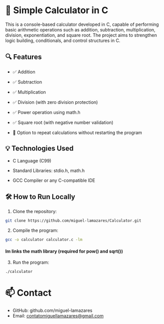 # 🧮 Simple Calculator in C 
This is a console-based calculator developed in C, capable of performing basic arithmetic operations such as addition, subtraction, multiplication, division, exponentiation, and square root. The project aims to strengthen logic building, conditionals, and control structures in C.

## 🔍 Features
- ✅ Addition

- ✅ Subtraction

- ✅ Multiplication

- ✅ Division (with zero division protection)

- ✅ Power operation using math.h

- ✅ Square root (with negative number validation)

- 🔁 Option to repeat calculations without restarting the program

## 💡 Technologies Used
- C Language (C99)

- Standard Libraries: stdio.h, math.h

- GCC Compiler or any C-compatible IDE

## 🛠 How to Run Locally
1. Clone the repository:

```bash
git clone https://github.com/miguel-lamazares/Calculator.git
```
2. Compile the program:

```bash
gcc -o calculator calculator.c -lm
```
#### lm links the math library (required for pow() and sqrt())

3. Run the program:

```bash
./calculator
```

# 📫 Contact
- GitHub: github.com/miguel-lamazares
- Email: contatomiguellamazares@gmail.com
